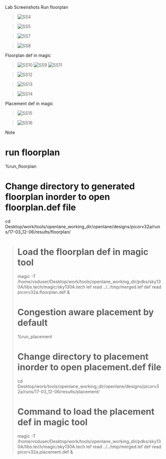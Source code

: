 Lab Screenshots
Run floorplan
> ![SS4](https://github.com/Thamirawaran/VSD_SoC_Design/assets/107134124/7a6a1109-c0e5-4fa1-a03e-b13ce6f1dbfd)

> ![SS5](https://github.com/Thamirawaran/VSD_SoC_Design/assets/107134124/5043508c-2612-4378-bc13-8cc0940edf4c)

> ![SS7](https://github.com/Thamirawaran/VSD_SoC_Design/assets/107134124/38105c70-ee4d-4cc3-92af-faca2d1c2cb2)

> ![SS8](https://github.com/Thamirawaran/VSD_SoC_Design/assets/107134124/6a6a0e84-0b2d-4e5e-bafc-c6f6cf3ddb8a)


Floorplan def in magic
> ![SS10](https://github.com/Thamirawaran/VSD_SoC_Design/assets/107134124/94c81ea1-3af1-4ba3-84d3-01e043943efa)
> ![SS9](https://github.com/Thamirawaran/VSD_SoC_Design/assets/107134124/45ad5776-a4bb-42e7-afd1-330a9349a348)
> ![SS11](https://github.com/Thamirawaran/VSD_SoC_Design/assets/107134124/acc981f7-4573-4af0-a1f7-97de028b099d)

> ![SS12](https://github.com/Thamirawaran/VSD_SoC_Design/assets/107134124/25070e5b-8db5-47ea-bb07-cb4403e185ff)

> ![SS13](https://github.com/Thamirawaran/VSD_SoC_Design/assets/107134124/0327ef1f-1b7f-46cb-95a0-2660b33c9631)

> ![SS14](https://github.com/Thamirawaran/VSD_SoC_Design/assets/107134124/4304e0c7-593a-434b-81f3-dd719dc866e2)

Placement def in magic
> ![SS15](https://github.com/Thamirawaran/VSD_SoC_Design/assets/107134124/4d7d7c45-cf4a-4cf6-aa2e-29dd215603c6)

> ![SS16](https://github.com/Thamirawaran/VSD_SoC_Design/assets/107134124/48fab395-79da-45ff-8aee-943759fd4034)

> [!NOTE]
># run floorplan
>%run_floorplan
># Change directory to generated floorplan inorder to open floorplan.def file
cd Desktop/work/tools/openlane_working_dir/openlane/designs/picorv32a/runs/17-03_12-06/results/floorplan/
># Load the floorplan def in magic tool
>magic -T /home/vsduser/Desktop/work/tools/openlane_working_dir/pdks/sky130A/libs.tech/magic/sky130A.tech lef read ../../tmp/merged.lef def read picorv32a.floorplan.def &
># Congestion aware placement by default
>%run_placement
># Change directory to placement inorder to open placement.def file
>cd Desktop/work/tools/openlane_working_dir/openlane/designs/picorv32a/runs/17-03_12-06/results/placement/
># Command to load the placement def in magic tool
>magic -T /home/vsduser/Desktop/work/tools/openlane_working_dir/pdks/sky130A/libs.tech/magic/sky130A.tech lef read ../../tmp/merged.lef def read picorv32a.placement.def &
